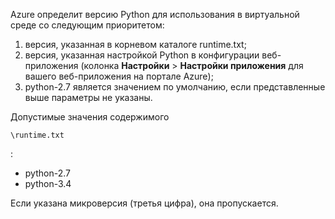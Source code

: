 Azure определит версию Python для использования в виртуальной среде со следующим приоритетом:

1. версия, указанная в корневом каталоге runtime.txt;
1. версия, указанная настройкой Python в конфигурации веб-приложения (колонка **Настройки** > **Настройки приложения** для вашего веб-приложения на портале Azure);
1. python-2.7 является значением по умолчанию, если представленные выше параметры не указаны.

Допустимые значения содержимого

    \runtime.txt

:

- python-2.7
- python-3.4

Если указана микроверсия (третья цифра), она пропускается.

<!---HONumber=July15_HO3-->